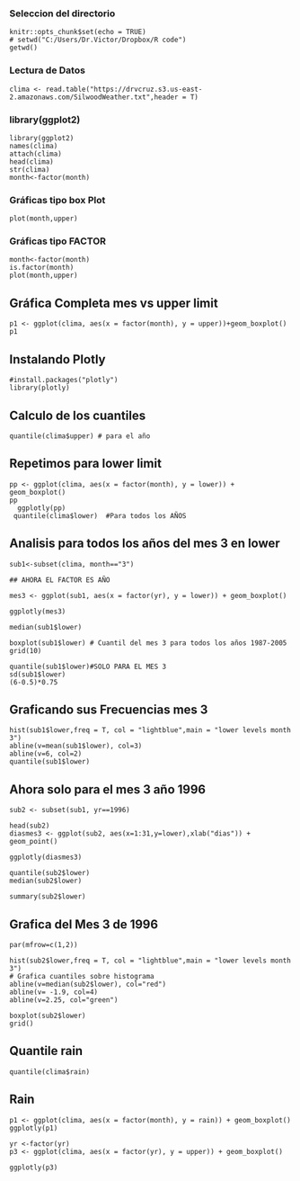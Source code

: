 ### Seleccion del directorio

```{r setup, include=FALSE}
knitr::opts_chunk$set(echo = TRUE)
# setwd("C:/Users/Dr.Victor/Dropbox/R code")
getwd()
```

### Lectura de Datos

```{r}
clima <- read.table("https://drvcruz.s3.us-east-2.amazonaws.com/SilwoodWeather.txt",header = T)
```

### library(ggplot2)

```{r}
library(ggplot2)
names(clima)
attach(clima)
head(clima)
str(clima)
month<-factor(month)
```

### Gráficas tipo box Plot
```{r}
plot(month,upper)
```

### Gráficas tipo FACTOR
```{r}
month<-factor(month)
is.factor(month)
plot(month,upper)
```


## Gráfica Completa mes vs upper limit

```{r}
p1 <- ggplot(clima, aes(x = factor(month), y = upper))+geom_boxplot()
p1
```

## Instalando Plotly

```{r}
#install.packages("plotly")
library(plotly)
```


## Calculo de los cuantiles

```{r}
quantile(clima$upper) # para el año
```

## Repetimos para lower limit

```{r}
pp <- ggplot(clima, aes(x = factor(month), y = lower)) + geom_boxplot()
pp
  ggplotly(pp)
 quantile(clima$lower)  #Para todos los AÑOS
```

## Analisis para todos los años del mes 3 en lower

```{r}
sub1<-subset(clima, month=="3")

## AHORA EL FACTOR ES AÑO

mes3 <- ggplot(sub1, aes(x = factor(yr), y = lower)) + geom_boxplot()

ggplotly(mes3)

median(sub1$lower)

boxplot(sub1$lower) # Cuantil del mes 3 para todos los años 1987-2005
grid(10)

quantile(sub1$lower)#SOLO PARA EL MES 3
sd(sub1$lower)
(6-0.5)*0.75
```

## Graficando sus Frecuencias mes 3

```{r}
hist(sub1$lower,freq = T, col = "lightblue",main = "lower levels month 3")
abline(v=mean(sub1$lower), col=3)
abline(v=6, col=2)
quantile(sub1$lower)
```

## Ahora solo para el mes 3 año 1996

```{r}
sub2 <- subset(sub1, yr==1996)

head(sub2)
diasmes3 <- ggplot(sub2, aes(x=1:31,y=lower),xlab("dias")) + geom_point()

ggplotly(diasmes3)

quantile(sub2$lower)
median(sub2$lower)

summary(sub2$lower)
```

## Grafica del Mes 3 de 1996

```{r}
par(mfrow=c(1,2))

hist(sub2$lower,freq = T, col = "lightblue",main = "lower levels month 3")
# Grafica cuantiles sobre histograma
abline(v=median(sub2$lower), col="red")
abline(v= -1.9, col=4)
abline(v=2.25, col="green")

boxplot(sub2$lower)
grid()
```

## Quantile rain

```{r}
quantile(clima$rain)
```
## Rain

```{r}
p1 <- ggplot(clima, aes(x = factor(month), y = rain)) + geom_boxplot()
ggplotly(p1)
```

```{r}
yr <-factor(yr)
p3 <- ggplot(clima, aes(x = factor(yr), y = upper)) + geom_boxplot()

ggplotly(p3)
```
